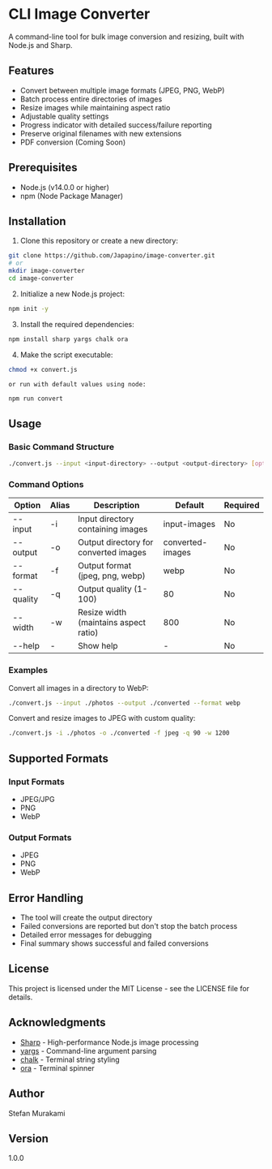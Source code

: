 # CLI Image Converter

A command-line tool for bulk image conversion and resizing, built with Node.js and Sharp.

## Features

- Convert between multiple image formats (JPEG, PNG, WebP)
- Batch process entire directories of images
- Resize images while maintaining aspect ratio
- Adjustable quality settings
- Progress indicator with detailed success/failure reporting
- Preserve original filenames with new extensions
- PDF conversion (Coming Soon)

## Prerequisites

- Node.js (v14.0.0 or higher)
- npm (Node Package Manager)

## Installation

1. Clone this repository or create a new directory:

```bash
git clone https://github.com/Japapino/image-converter.git
# or
mkdir image-converter
cd image-converter
```

2. Initialize a new Node.js project:

```bash
npm init -y
```

3. Install the required dependencies:

```bash
npm install sharp yargs chalk ora
```

4. Make the script executable:

```bash
chmod +x convert.js
```

    or run with default values using node:

```bash
npm run convert
```

## Usage

### Basic Command Structure

```bash
./convert.js --input <input-directory> --output <output-directory> [options]
```

### Command Options

| Option    | Alias | Description                           | Default          | Required |
| --------- | ----- | ------------------------------------- | ---------------- | -------- |
| --input   | -i    | Input directory containing images     | input-images     | No       |
| --output  | -o    | Output directory for converted images | converted-images | No       |
| --format  | -f    | Output format (jpeg, png, webp)       | webp             | No       |
| --quality | -q    | Output quality (1-100)                | 80               | No       |
| --width   | -w    | Resize width (maintains aspect ratio) | 800              | No       |
| --help    | -     | Show help                             | -                | No       |

### Examples

Convert all images in a directory to WebP:

```bash
./convert.js --input ./photos --output ./converted --format webp
```

Convert and resize images to JPEG with custom quality:

```bash
./convert.js -i ./photos -o ./converted -f jpeg -q 90 -w 1200
```

## Supported Formats

### Input Formats

- JPEG/JPG
- PNG
- WebP

### Output Formats

- JPEG
- PNG
- WebP

## Error Handling

- The tool will create the output directory
- Failed conversions are reported but don't stop the batch process
- Detailed error messages for debugging
- Final summary shows successful and failed conversions

## License

This project is licensed under the MIT License - see the LICENSE file for details.

## Acknowledgments

- [Sharp](https://sharp.pixelplumbing.com/) - High-performance Node.js image processing
- [yargs](https://yargs.js.org/) - Command-line argument parsing
- [chalk](https://github.com/chalk/chalk) - Terminal string styling
- [ora](https://github.com/sindresorhus/ora) - Terminal spinner

## Author

Stefan Murakami

## Version

1.0.0
